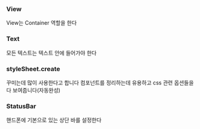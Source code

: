 ### View

View는 Container 역할을 한다

### Text

모든 텍스트는 텍스트 안에 들어가야 한다

### styleSheet.create

꾸미는데 많이 사용한다고 합니다
컴포넌트를 정리하는데 유용하고 css 관련 옵션들을 다 보여줍니다(자동완성)

### StatusBar

핸드폰에 기본으로 있는 상단 바를 설정한다
